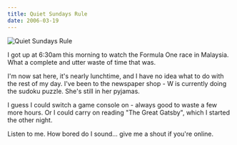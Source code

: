```yaml
---
title: Quiet Sundays Rule
date: 2006-03-19
---
```


![Quiet Sundays Rule](https://source.unsplash.com/-m88z7ily-w/1600x900)

I got up at 6:30am this morning to watch the Formula One race in Malaysia. What a complete and utter waste of time that was.

I'm now sat here, it's nearly lunchtime, and I have no idea what to do with the rest of my day. I've been to the newspaper shop - W is currently doing the sudoku puzzle. She's still in her pyjamas.

I guess I could switch a game console on - always good to waste a few more hours. Or I could carry on reading "The Great Gatsby", which I started the other night.

Listen to me. How bored do I sound... give me a shout if you're online.